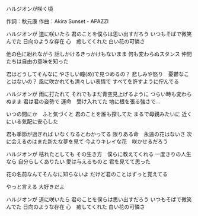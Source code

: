 ハルジオンが咲く頃

作詞：秋元康
作曲：Akira Sunset・APAZZI

ハルジオンが
道に咲いたら
君のことを僕らは思い出すだろう
いつもそばで微笑んでた
日向のような存在
心　癒してくれた
白い花の可憐さ

他の色に紛れながら
話しかけるきっかけもないまま
何も変わらぬスタンス
仲間たちは自由の意味を知った

君はどうしてそんなに
やさしい瞳(め)で見つめるの？
悲しみや怒り　憂鬱なことはないの？
風に吹かれても清々しい表情で
すべてを許すように佇んでる

ハルジオンが
雨に打たれて
それでもまだ青空見上げるように
つらい時も変わらぬまま
君は君の姿勢で
運命　受け入れてた
地に根を張る強さで…

いつの間にか　ふと気づくと
君のことを誰も探してた
まるで母親みたいに
近くにいる気配に安心した

君も季節が過ぎれば
いなくなるとわかってる
限りある命　永遠の花はないさ
次に会えるのはまた新たな夢を見て
今よりキレイな花　咲かせるだろう

ハルジオンが
枯れたとしても
その生き方　僕らに教えてくれる
一度きりの人生なら
自分らしくありたい
愛は与えるものと
君を見てて思った

花の名前なんてそんなに知らないよ
だけど君のことはずっと覚えてる

やっと言える
大好きだよ

ハルジオンが
道に咲いたら
君のことを僕らは思い出すだろう
いつもそばで微笑んでた
日向のような存在
心　癒してくれた
白い花の可憐さ